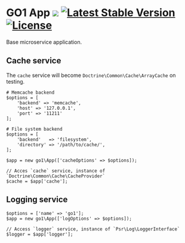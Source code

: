 GO1 App ![](https://travis-ci.org/go1com/app.svg?branch=master) [![Latest Stable Version](https://poser.pugx.org/go1/app/v/stable.svg)](https://packagist.org/packages/go1/app) [![License](https://poser.pugx.org/go1/app/license)](https://packagist.org/packages/go1/app)
====

Base microservice application.

## Cache service

The `cache` service will become `Doctrine\Common\Cache\ArrayCache` on testing.

```
# Memcache backend
$options = [
    'backend' => 'memcache',
    'host' => '127.0.0.1',
    'port' => '11211'
];

# File system backend
$options = [
    'backend'   => 'filesystem',
    'directory' => '/path/to/cache/',
];

$app = new go1\App(['cacheOptions' => $options]);

// Acces `cache` service, instance of `Doctrine\Common\Cache\CacheProvider`
$cache = $app['cache'];
```

## Logging service

```
$options = ['name' => 'go1'];
$app = new go1\App(['logOptions' => $options]);

// Access `logger` service, instance of `Psr\Log\LoggerInterface`
$logger = $app['logger'];
```

